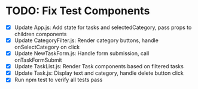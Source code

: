 # TODO: Fix Test Components

- [x] Update App.js: Add state for tasks and selectedCategory, pass props to children components
- [x] Update CategoryFilter.js: Render category buttons, handle onSelectCategory on click
- [x] Update NewTaskForm.js: Handle form submission, call onTaskFormSubmit
- [x] Update TaskList.js: Render Task components based on filtered tasks
- [x] Update Task.js: Display text and category, handle delete button click
- [x] Run npm test to verify all tests pass
